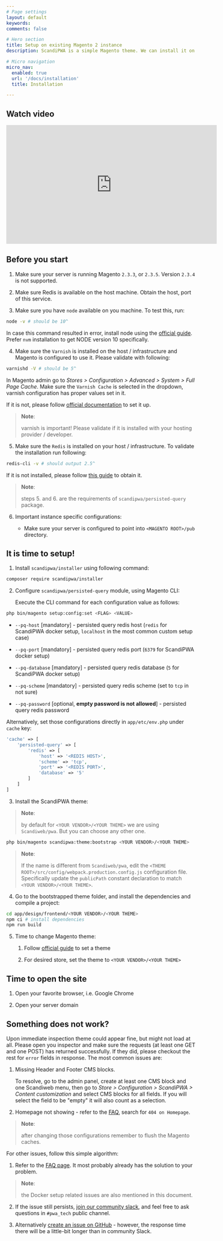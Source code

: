 ```yaml
---
# Page settings
layout: default
keywords:
comments: false

# Hero section
title: Setup on existing Magento 2 instance
description: ScandiPWA is a simple Magento theme. We can install it on existing Magento instance using composer.

# Micro navigation
micro_nav:
  enabled: true
  url: '/docs/installation'
  title: Installation

---
```


## Watch video

<div class="video">
    <iframe width="560" height="315" src="https://www.youtube.com/embed/JfvC3PcaHPU" frameborder="0" allow="accelerometer; autoplay; encrypted-media; gyroscope; picture-in-picture" allowfullscreen></iframe>
</div>

## Before you start

1. Make sure your server is running Magento `2.3.3`, or `2.3.5`. Version `2.3.4` is not supported.

2. Make sure Redis is available on the host machine. Obtain the host, port of this service.

3. Make sure you have `node` available on you machine. To test this, run:

```bash
node -v # should be 10^
```

In case this command resulted in error, install node using the [official guide](https://nodejs.org/en/download/package-manager/). Prefer `nvm` installation to get NODE version 10 specifically.

4. Make sure the `Varnish` is installed on the host / infrastructure and Magento is configured to use it. Please validate with following:

```bash
varnishd -V # should be 5^
```

In Magento admin go to _Stores > Configuration > Advanced > System > Full Page Cache_. Make sure the `Varnish Cache` is selected in the dropdown, varnish configuration has proper values set in it.

If it is not, please follow [official documentation](https://devdocs.magento.com/guides/v2.3/config-guide/varnish/config-varnish.html) to set it up.

> **Note**:
>
> varnish is important! Please validate if it is installed with your hosting provider / developer.

5. Make sure the `Redis` is installed on your host / infrastructure. To validate the installation run following:

```bash
redis-cli -v # should output 2.5^
```

If it is not installed, please follow [this guide](https://codewithhugo.com/install-just-redis-cli-on-ubuntu-debian-jessie/) to obtain it.

> **Note**:
>
> steps 5. and 6. are the requirements of `scandipwa/persisted-query` package.

6. Important instance specific configurations:

    - Make sure your server is configured to point into `<MAGENTO ROOT>/pub` directory.

## It is time to setup!

1. Install `scandipwa/installer` using following command:

```bash
composer require scandipwa/installer
```

2. Configure `scandipwa/persisted-query` module, using Magento CLI:

    Execute the CLI command for each configuration value as follows:

```bash
php bin/magento setup:config:set <FLAG> <VALUE>
```

- `--pq-host` [mandatory] - persisted query redis host  (`redis` for ScandiPWA docker setup, `localhost` in the most common custom setup case)

- `--pq-port` [mandatory] - persisted query redis port (`6379` for ScandiPWA docker setup)

- `--pq-database` [mandatory] - persisted query redis database (`5` for ScandiPWA docker setup)

- `--pq-scheme` [mandatory] - persisted query redis scheme (set to `tcp` in not sure)

- `--pq-password` [optional, **empty password is not allowed**] - persisted query redis password

Alternatively, set those configurations directly in `app/etc/env.php` under `cache` key:

```php
'cache' => [
    'persisted-query' => [
        'redis' => [
            'host' => '<REDIS HOST>',
            'scheme' => 'tcp',
            'port' => '<REDIS PORT>',
            'database' => '5'
        ]
    ]
]
```

3. Install the ScandiPWA theme:

> **Note**:
>
> by default for `<YOUR VENDOR>/<YOUR THEME>` we are using `Scandiweb/pwa`. But you can choose any other one.

```bash
php bin/magento scandipwa:theme:bootstrap <YOUR VENDOR>/<YOUR THEME>
```

> **Note**:
>
> If the name is different from `Scandiweb/pwa`, edit the `<THEME ROOT>/src/config/webpack.production.config.js` configuration file. Specifically update the `publicPath` constant declaration to match `<YOUR VENDOR>/<YOUR THEME>`.

4. Go to the bootstrapped theme folder, and install the dependencies and compile a project:

```bash
cd app/design/frontend/<YOUR VENDOR>/<YOUR THEME>
npm ci # install dependencies
npm run build
```

5. Time to change Magento theme:

    1. Follow [official guide](https://devdocs.magento.com/guides/v2.3/frontend-dev-guide/themes/theme-apply.html) to set a theme

    2. For desired store, set the theme to `<YOUR VENDOR>/<YOUR THEME>`

## Time to open the site

1. Open your favorite browser, i.e. Google Chrome

2. Open your server domain

## Something does not work?

Upon immediate inspection theme could appear fine, but might not load at all. Please open you inspector and make sure the requests (at least one GET and one POST) has returned successfully. If they did, please checkout the rest for `error` fields in response. The most common issues are:

1. Missing Header and Footer CMS blocks.

    To resolve, go to the admin panel, create at least one CMS block and one Scandiweb menu, then go to _Store > Configuration > ScandiPWA > Content customization_ and select CMS blocks for all fields. If you will select the field to be "empty" it will also count as a selection.

2. Homepage not showing - refer to the [FAQ](./installing.html), search for `404 on Homepage`.

> **Note**:
>
> after changing those configurations remember to flush the Magento caches.

For other issues, follow this simple algorithm:

1. Refer to the [FAQ page](./installing.html). It most probably already has the solution to your problem.

> **Note**:
>
> the Docker setup related issues are also mentioned in this document.

2. If the issue still persists, [join our community slack](https://join.slack.com/t/scandipwa/shared_invite/enQtNzE2Mjg1Nzg3MTg5LTQwM2E2NmQ0NmQ2MzliMjVjYjQ1MTFiYWU5ODAyYTYyMGQzNWM3MDhkYzkyZGMxYTJlZWI1N2ExY2Q1MDMwMTk), and feel free to ask questions in `#pwa_tech` public channel.

3. Alternatively [create an issue on GitHub](https://github.com/scandipwa/scandipwa-base/issues/new/choose) - however, the response time there will be a little-bit longer than in community Slack.

